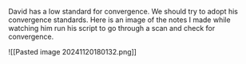 David has a low standard for convergence. We should try to adopt his convergence standards. Here is an image of the notes I made while watching him run his script to go through a scan and check for convergence.

![[Pasted image 20241120180132.png]]



